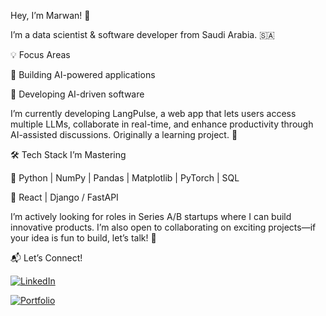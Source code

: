 Hey, I’m Marwan! 👋

I’m a data scientist & software developer from Saudi Arabia. 🇸🇦

💡 Focus Areas

🔹 Building AI-powered applications

🔹 Developing AI-driven software

I’m currently developing LangPulse, a web app that lets users access multiple LLMs, collaborate in real-time, and enhance productivity through AI-assisted discussions. Originally a learning project. 🚀

🛠 Tech Stack I’m Mastering

🔹 Python | NumPy | Pandas | Matplotlib | PyTorch | SQL

🔹 React | Django / FastAPI

I’m actively looking for roles in Series A/B startups where I can build innovative products. I’m also open to collaborating on exciting projects—if your idea is fun to build, let’s talk! 👯

📬 Let’s Connect!

[![LinkedIn](https://img.shields.io/badge/LinkedIn-Connect-blue?logo=linkedin&style=for-the-badge)](https://www.linkedin.com/in/marwan-alhindi-3a6726285/)

[![Portfolio](https://img.shields.io/badge/Portfolio-Visit-orange?logo=Firefox&style=for-the-badge)](https://marwanalhindi.me/)

